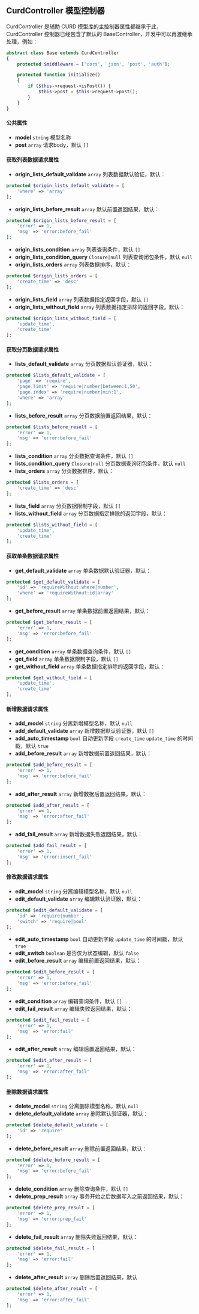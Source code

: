 ## CurdController 模型控制器

CurdController 是辅助 CURD 模型库的主控制器属性都继承于此，CurdController 控制器已经包含了默认的 BaseController，开发中可以再渡继承处理，例如：

```php
abstract class Base extends CurdController
{
    protected $middleware = ['cors', 'json', 'post', 'auth'];

    protected function initialize()
    {
        if ($this->request->isPost()) {
            $this->post = $this->request->post();
        }
    }
}
```

#### 公共属性

- **model** `string` 模型名称
- **post** `array` 请求body，默认 `[]`

#### 获取列表数据请求属性

- **origin_lists_default_validate** `array` 列表数据默认验证，默认：

```php
protected $origin_lists_default_validate = [
    'where' => 'array'
];
```

- **origin_lists_before_result** `array` 默认前置返回结果，默认：

```php
protected $origin_lists_before_result = [
    'error' => 1,
    'msg' => 'error:before_fail'
];
```

- **origin_lists_condition** `array` 列表查询条件，默认 `[]`
- **origin_lists_condition_query** `Closure|null` 列表查询闭包条件，默认 `null`
- **origin_lists_orders** `array` 列表数据排序，默认：

```php
protected $origin_lists_orders = [
    'create_time' => 'desc'
];
```

- **origin_lists_field** `array` 列表数据指定返回字段，默认 `[]`
- **origin_lists_without_field** `array` 列表数据指定排除的返回字段，默认：

```php
protected $origin_lists_without_field = [
    'update_time', 
    'create_time'
];
```

#### 获取分页数据请求属性

- **lists_default_validate** `array` 分页数据默认验证器，默认：

```php
protected $lists_default_validate = [
    'page' => 'require',
    'page.limit' => 'require|number|between:1,50',
    'page.index' => 'require|number|min:1',
    'where' => 'array'
];
```

- **lists_before_result** `array` 分页数据前置返回结果，默认：

```php
protected $lists_before_result = [
    'error' => 1,
    'msg' => 'error:before_fail'
];
```

- **lists_condition** `array` 分页数据查询条件，默认 `[]`
- **lists_condition_query** `Closure|null` 分页数据查询闭包条件，默认 `null`
- **lists_orders** `array` 分页数据排序，默认：

```php
protected $lists_orders = [
    'create_time' => 'desc'
];
```

- **lists_field** `array` 分页数据限制字段，默认 `[]`
- **lists_without_field** `array` 分页数据指定排除的返回字段，默认：

```php
protected $lists_without_field = [
    'update_time', 
    'create_time'
];
```

#### 获取单条数据请求属性

- **get_default_validate** `array` 单条数据默认验证器，默认：

```php
protected $get_default_validate = [
    'id' => 'requireWithout:where|number',
    'where' => 'requireWithout:id|array'
];
```

- **get_before_result** `array` 单条数据前置返回结果，默认：

```php
protected $get_before_result = [
    'error' => 1,
    'msg' => 'error:before_fail'
];
```

- **get_condition** `array` 单条数据查询条件，默认 `[]`
- **get_field** `array` 单条数据限制字段，默认 `[]`
- **get_without_field** `array` 单条数据指定排除的返回字段，默认：

```php
protected $get_without_field = [
    'update_time', 
    'create_time'
];
```

#### 新增数据请求属性

- **add_model** `string` 分离新增模型名称，默认 `null`
- **add_default_validate** `array` 新增数据默认验证器，默认 `[]`
- **add_auto_timestamp** `bool` 自动更新字段 `create_time` `update_time` 的时间戳，默认 `true`
- **add_before_result** `array` 新增数据前置返回结果，默认：

```php
protected $add_before_result = [
    'error' => 1,
    'msg' => 'error:before_fail'
];
```

- **add_after_result** `array` 新增数据后置返回结果，默认：

```php
protected $add_after_result = [
    'error' => 1,
    'msg' => 'error:after_fail'
];
```

- **add_fail_result** `array` 新增数据失败返回结果，默认：

```php
protected $add_fail_result = [
    'error' => 1,
    'msg' => 'error:insert_fail'
];
```

#### 修改数据请求属性

- **edit_model** `string` 分离编辑模型名称，默认 `null`
- **edit_default_validate** `array` 编辑默认验证器，默认：

```php
protected $edit_default_validate = [
    'id' => 'require|number',
    'switch' => 'require|bool'
];
```

- **edit_auto_timestamp** `bool` 自动更新字段 `update_time` 的时间戳，默认 `true`
- **edit_switch** `boolean` 是否仅为状态编辑，默认 `false`
- **edit_before_result** `array` 编辑前置返回结果，默认：

```php
protected $edit_before_result = [
    'error' => 1,
    'msg' => 'error:before_fail'
];
```

- **edit_condition** `array` 编辑查询条件，默认 `[]`
- **edit_fail_result** `array` 编辑失败返回结果，默认：

```php
protected $edit_fail_result = [
    'error' => 1,
    'msg' => 'error:fail'
];
```

- **edit_after_result** `array` 编辑后置返回结果，默认：

```php
protected $edit_after_result = [
    'error' => 1,
    'msg' => 'error:after_fail'
];
```

#### 删除数据请求属性

- **delete_model** `string` 分离删除模型名称，默认 `null`
- **delete_default_validate** `array` 删除默认验证器，默认：

```php
protected $delete_default_validate = [
    'id' => 'require'
];
```

- **delete_before_result** `array` 删除前置返回结果，默认：

```php
protected $delete_before_result = [
    'error' => 1,
    'msg' => 'error:before_fail'
];
```

- **delete_condition** `array` 删除查询条件，默认 `[]`
- **delete_prep_result** `array` 事务开始之后数据写入之前返回结果，默认：

```php
protected $delete_prep_result = [
    'error' => 1,
    'msg' => 'error:prep_fail'
];
```

- **delete_fail_result** `array` 删除失败返回结果，默认：

```php
protected $delete_fail_result = [
    'error' => 1,
    'msg' => 'error:fail'
];
```

- **delete_after_result** `array` 删除后置返回结果，默认

```php
protected $delete_after_result = [
    'error' => 1,
    'msg' => 'error:after_fail'
];
```